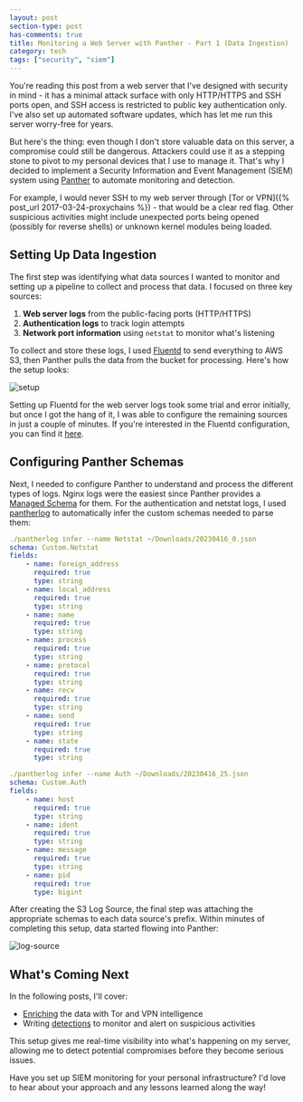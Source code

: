 ```yaml
---
layout: post
section-type: post
has-comments: true
title: Monitoring a Web Server with Panther - Part 1 (Data Ingestion)
category: tech
tags: ["security", "siem"]
---
```


You're reading this post from a web server that I've designed with security in
mind - it has a minimal attack surface with only HTTP/HTTPS and SSH ports open,
and SSH access is restricted to public key authentication only. I've also set up
automated software updates, which has let me run this server worry-free for
years.

But here's the thing: even though I don't store valuable data on this server, a
compromise could still be dangerous. Attackers could use it as a stepping stone
to pivot to my personal devices that I use to manage it. That's why I decided to
implement a Security Information and Event Management (SIEM) system using
[Panther](https://panther.com/) to automate monitoring and detection.

For example, I would never SSH to my web server through [Tor or
VPN]({% post_url 2017-03-24-proxychains %}) - that would be a clear red flag.
Other suspicious activities might include unexpected ports being opened
(possibly for reverse shells) or unknown kernel modules being loaded.

## Setting Up Data Ingestion

The first step was identifying what data sources I wanted to monitor and setting
up a pipeline to collect and process that data. I focused on three key sources:

1. **Web server logs** from the public-facing ports (HTTP/HTTPS)
2. **Authentication logs** to track login attempts
3. **Network port information** using `netstat` to monitor what's listening

To collect and store these logs, I used [Fluentd](https://www.fluentd.org/) to
send everything to AWS S3, then Panther pulls the data from the bucket for
processing. Here's how the setup looks:

![setup](/img/posts/panther/setup.svg)

Setting up Fluentd for the web server logs took some trial and error initially,
but once I got the hang of it, I was able to configure the remaining sources in
just a couple of minutes. If you're interested in the Fluentd configuration, you
can find it [here](https://github.com/le4ker/fluentd.conf).

## Configuring Panther Schemas

Next, I needed to configure Panther to understand and process the different
types of logs. Nginx logs were the easiest since Panther provides a
[Managed Schema](https://docs.panther.com/data-onboarding/supported-logs/nginx)
for them. For the authentication and netstat logs, I used
[pantherlog](https://docs.panther.com/panther-developer-workflows/pantherlog#generating-a-schema-from-json-samples)
to automatically infer the custom schemas needed to parse them:

```yaml
./pantherlog infer --name Netstat ~/Downloads/20230416_0.json
schema: Custom.Netstat
fields:
    - name: foreign_address
      required: true
      type: string
    - name: local_address
      required: true
      type: string
    - name: name
      required: true
      type: string
    - name: process
      required: true
      type: string
    - name: protocol
      required: true
      type: string
    - name: recv
      required: true
      type: string
    - name: send
      required: true
      type: string
    - name: state
      required: true
      type: string
```

```yaml
./pantherlog infer --name Auth ~/Downloads/20230416_25.json
schema: Custom.Auth
fields:
    - name: host
      required: true
      type: string
    - name: ident
      required: true
      type: string
    - name: message
      required: true
      type: string
    - name: pid
      required: true
      type: bigint
```

After creating the S3 Log Source, the final step was attaching the appropriate
schemas to each data source's prefix. Within minutes of completing this setup,
data started flowing into Panther:

![log-source](/img/posts/panther/log-source.png)

## What's Coming Next

In the following posts, I'll cover:

- [Enriching](https://docs.panther.com/enrichment) the data with Tor and VPN
  intelligence
- Writing [detections](https://docs.panther.com/detections) to monitor and alert
  on suspicious activities

This setup gives me real-time visibility into what's happening on my server,
allowing me to detect potential compromises before they become serious issues.

Have you set up SIEM monitoring for your personal infrastructure? I'd love to
hear about your approach and any lessons learned along the way!
